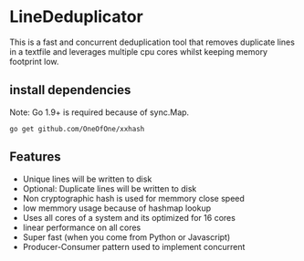
# LineDeduplicator
This is a fast and concurrent deduplication tool that removes duplicate lines in a textfile and leverages multiple cpu cores whilst keeping memory footprint low.
## install dependencies
Note: Go 1.9+ is required because of sync.Map.

	go get github.com/OneOfOne/xxhash
## Features

* Unique lines will be written to disk
* Optional: Duplicate lines will be written to disk
* Non cryptographic hash is used for memmory close speed
* low memmory usage because of hashmap lookup
* Uses all cores of a system and its optimized for 16 cores
* linear performance on all cores
* Super fast (when you come from Python or Javascript)
* Producer-Consumer pattern used to implement concurrent

